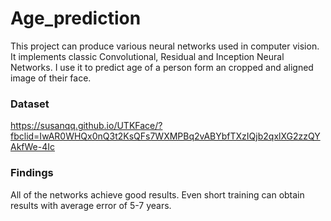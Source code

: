 # Age_prediction
This project can produce various neural networks used in computer vision.
It implements classic Convolutional, Residual and Inception Neural Networks.
I use it to predict age of a person form an cropped and aligned image of their face.

### Dataset
https://susanqq.github.io/UTKFace/?fbclid=IwAR0WHQx0nQ3t2KsQFs7WXMPBq2vABYbfTXzIQjb2qxlXG2zzQYAkfWe-4Ic

### Findings
All of the networks achieve good results. Even short training can obtain results with average error of 5-7 years.

